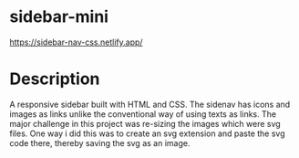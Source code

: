 # sidebar-mini

https://sidebar-nav-css.netlify.app/



# Description


A responsive sidebar built with HTML and CSS. The sidenav has icons and images as links unlike the conventional way of using texts as links. The major challenge in this project was re-sizing the images which were svg files. One way i did this was to create an svg extension and paste the svg code there, thereby saving the svg as an image.

